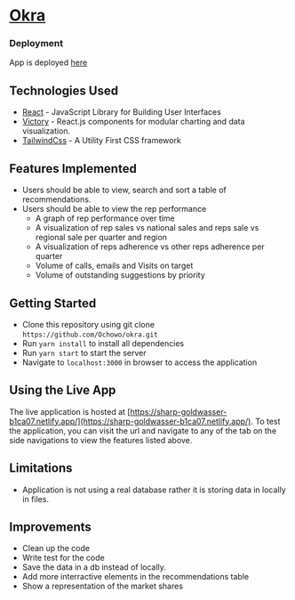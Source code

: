 # [Okra](https://sharp-goldwasser-b1ca07.netlify.app/)


### Deployment
App is deployed [here](https://sharp-goldwasser-b1ca07.netlify.app/)

## Technologies Used
* [React](https://reactjs.org/) - JavaScript Library for Building User Interfaces
* [Victory](https://formidable.com/open-source/victory/) - React.js components for modular charting and data visualization.
* [TailwindCss](https://tailwindcss.com/) - A Utility First CSS framework

## Features Implemented
* Users should be able to view, search and sort a table of recommendations.
* Users should be able to view the rep performance
  * A graph of rep performance over time
  * A visualization of rep sales vs national sales and reps sale vs regional sale per quarter and region
  * A visualization of reps adherence vs other reps adherence per quarter
  * Volume of calls, emails and Visits on target
  * Volume of outstanding suggestions by priority

## Getting Started
* Clone this repository using git clone `https://github.com/Ochowo/okra.git`
* Run `yarn install` to install all dependencies
* Run `yarn start` to start the server
* Navigate to `localhost:3000` in browser to access the application

## Using the Live App
The live application is hosted at [https://sharp-goldwasser-b1ca07.netlify.app/](https://sharp-goldwasser-b1ca07.netlify.app/).
To test the application, you can visit the url and navigate to any of the tab on the side navigations to view the features listed above.

## Limitations
* Application is not using a real database rather it is storing data in locally in files.

## Improvements
* Clean up the code
* Write test for the code
* Save the data in a db instead of locally.
* Add more interractive elements in the recommendations table
* Show a representation of the market shares


